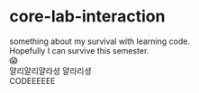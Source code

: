 # core-lab-interaction
something about my survival with learning code. <br>
Hopefully I can survive this semester.  <br>
:scream: <br>
얄리얄리얄라셩 얄라리셩<br>
CODEEEEEE